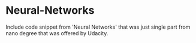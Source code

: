 # Neural-Networks
Include code snippet from 'Neural Networks' that was just single part from nano degree that was offered by Udacity.              
